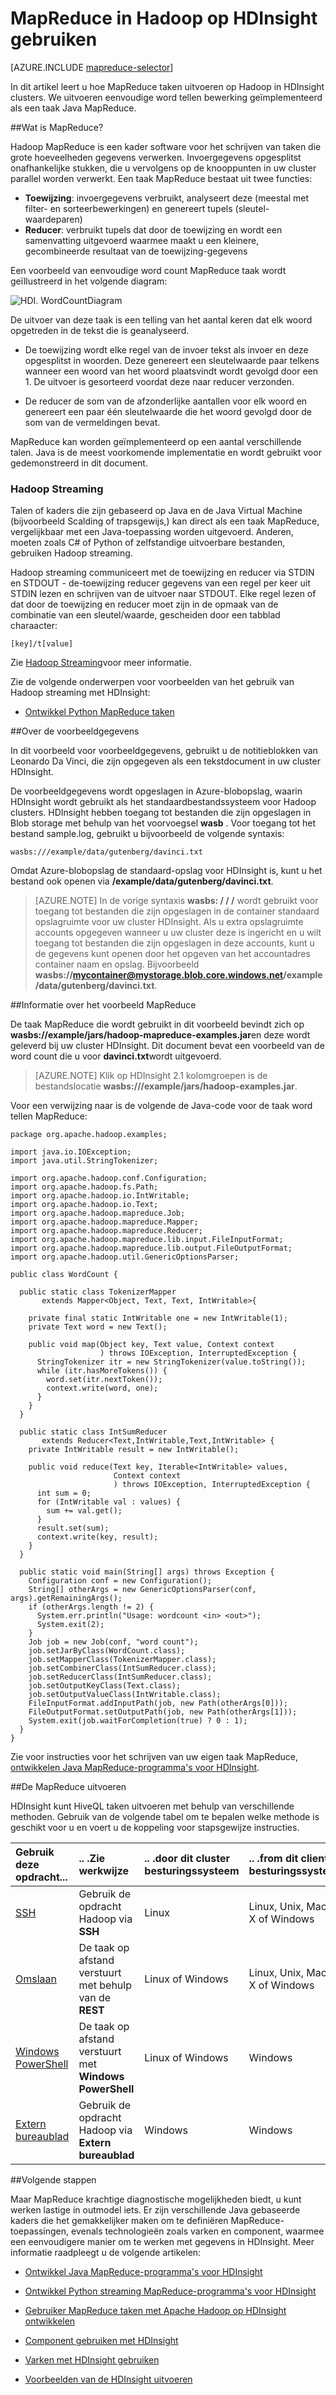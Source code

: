 <properties
   pageTitle="MapReduce met Hadoop op HDInsight | Microsoft Azure"
   description="Informatie over het uitvoeren van MapReduce taken op Hadoop in HDInsight clusters. U kunt eenvoudige word tellen bewerking geïmplementeerd als een taak Java MapReduce uitvoeren."
   services="hdinsight"
   documentationCenter=""
   authors="Blackmist"
   manager="jhubbard"
   editor="cgronlun"
    tags="azure-portal"/>

<tags
   ms.service="hdinsight"
   ms.devlang="na"
   ms.topic="article"
   ms.tgt_pltfrm="na"
   ms.workload="big-data"
   ms.date="08/23/2016"
   ms.author="larryfr"/>

# <a name="use-mapreduce-in-hadoop-on-hdinsight"></a>MapReduce in Hadoop op HDInsight gebruiken

[AZURE.INCLUDE [mapreduce-selector](../../includes/hdinsight-selector-use-mapreduce.md)]

In dit artikel leert u hoe MapReduce taken uitvoeren op Hadoop in HDInsight clusters. We uitvoeren eenvoudige word tellen bewerking geïmplementeerd als een taak Java MapReduce.

##<a id="whatis"></a>Wat is MapReduce?

Hadoop MapReduce is een kader software voor het schrijven van taken die grote hoeveelheden gegevens verwerken. Invoergegevens opgesplitst onafhankelijke stukken, die u vervolgens op de knooppunten in uw cluster parallel worden verwerkt. Een taak MapReduce bestaat uit twee functies:

* **Toewijzing**: invoergegevens verbruikt, analyseert deze (meestal met filter- en sorteerbewerkingen) en genereert tupels (sleutel-waardeparen)
* **Reducer**: verbruikt tupels dat door de toewijzing en wordt een samenvatting uitgevoerd waarmee maakt u een kleinere, gecombineerde resultaat van de toewijzing-gegevens

Een voorbeeld van eenvoudige word count MapReduce taak wordt geïllustreerd in het volgende diagram:

![HDI. WordCountDiagram][image-hdi-wordcountdiagram]

De uitvoer van deze taak is een telling van het aantal keren dat elk woord opgetreden in de tekst die is geanalyseerd.

* De toewijzing wordt elke regel van de invoer tekst als invoer en deze opgesplitst in woorden. Deze genereert een sleutelwaarde paar telkens wanneer een woord van het woord plaatsvindt wordt gevolgd door een 1. De uitvoer is gesorteerd voordat deze naar reducer verzonden.

* De reducer de som van de afzonderlijke aantallen voor elk woord en genereert een paar één sleutelwaarde die het woord gevolgd door de som van de vermeldingen bevat.

MapReduce kan worden geïmplementeerd op een aantal verschillende talen. Java is de meest voorkomende implementatie en wordt gebruikt voor gedemonstreerd in dit document.

### <a name="hadoop-streaming"></a>Hadoop Streaming

Talen of kaders die zijn gebaseerd op Java en de Java Virtual Machine (bijvoorbeeld Scalding of trapsgewijs,) kan direct als een taak MapReduce, vergelijkbaar met een Java-toepassing worden uitgevoerd. Anderen, moeten zoals C# of Python of zelfstandige uitvoerbare bestanden, gebruiken Hadoop streaming.

Hadoop streaming communiceert met de toewijzing en reducer via STDIN en STDOUT - de-toewijzing reducer gegevens van een regel per keer uit STDIN lezen en schrijven van de uitvoer naar STDOUT. Elke regel lezen of dat door de toewijzing en reducer moet zijn in de opmaak van de combinatie van een sleutel/waarde, gescheiden door een tabblad charaacter:

    [key]/t[value]

Zie [Hadoop Streaming](http://hadoop.apache.org/docs/r1.2.1/streaming.html)voor meer informatie.

Zie de volgende onderwerpen voor voorbeelden van het gebruik van Hadoop streaming met HDInsight:

* [Ontwikkel Python MapReduce taken](hdinsight-hadoop-streaming-python.md)

##<a id="data"></a>Over de voorbeeldgegevens

In dit voorbeeld voor voorbeeldgegevens, gebruikt u de notitieblokken van Leonardo Da Vinci, die zijn opgegeven als een tekstdocument in uw cluster HDInsight.

De voorbeeldgegevens wordt opgeslagen in Azure-blobopslag, waarin HDInsight wordt gebruikt als het standaardbestandssysteem voor Hadoop clusters. HDInsight hebben toegang tot bestanden die zijn opgeslagen in Blob storage met behulp van het voorvoegsel **wasb** . Voor toegang tot het bestand sample.log, gebruikt u bijvoorbeeld de volgende syntaxis:

    wasbs:///example/data/gutenberg/davinci.txt

Omdat Azure-blobopslag de standaard-opslag voor HDInsight is, kunt u het bestand ook openen via **/example/data/gutenberg/davinci.txt**.

> [AZURE.NOTE] In de vorige syntaxis **wasbs: / / /** wordt gebruikt voor toegang tot bestanden die zijn opgeslagen in de container standaard opslagruimte voor uw cluster HDInsight. Als u extra opslagruimte accounts opgegeven wanneer u uw cluster deze is ingericht en u wilt toegang tot bestanden die zijn opgeslagen in deze accounts, kunt u de gegevens kunt openen door het opgeven van het accountadres container naam en opslag. Bijvoorbeeld **wasbs://mycontainer@mystorage.blob.core.windows.net/example/data/gutenberg/davinci.txt**.

##<a id="job"></a>Informatie over het voorbeeld MapReduce

De taak MapReduce die wordt gebruikt in dit voorbeeld bevindt zich op **wasbs://example/jars/hadoop-mapreduce-examples.jar**en deze wordt geleverd bij uw cluster HDInsight. Dit document bevat een voorbeeld van de word count die u voor **davinci.txt**wordt uitgevoerd.

> [AZURE.NOTE] Klik op HDInsight 2.1 kolomgroepen is de bestandslocatie **wasbs:///example/jars/hadoop-examples.jar**.

Voor een verwijzing naar is de volgende de Java-code voor de taak word tellen MapReduce:

    package org.apache.hadoop.examples;

    import java.io.IOException;
    import java.util.StringTokenizer;

    import org.apache.hadoop.conf.Configuration;
    import org.apache.hadoop.fs.Path;
    import org.apache.hadoop.io.IntWritable;
    import org.apache.hadoop.io.Text;
    import org.apache.hadoop.mapreduce.Job;
    import org.apache.hadoop.mapreduce.Mapper;
    import org.apache.hadoop.mapreduce.Reducer;
    import org.apache.hadoop.mapreduce.lib.input.FileInputFormat;
    import org.apache.hadoop.mapreduce.lib.output.FileOutputFormat;
    import org.apache.hadoop.util.GenericOptionsParser;

    public class WordCount {

      public static class TokenizerMapper
           extends Mapper<Object, Text, Text, IntWritable>{

        private final static IntWritable one = new IntWritable(1);
        private Text word = new Text();

        public void map(Object key, Text value, Context context
                        ) throws IOException, InterruptedException {
          StringTokenizer itr = new StringTokenizer(value.toString());
          while (itr.hasMoreTokens()) {
            word.set(itr.nextToken());
            context.write(word, one);
          }
        }
      }

      public static class IntSumReducer
           extends Reducer<Text,IntWritable,Text,IntWritable> {
        private IntWritable result = new IntWritable();

        public void reduce(Text key, Iterable<IntWritable> values,
                           Context context
                           ) throws IOException, InterruptedException {
          int sum = 0;
          for (IntWritable val : values) {
            sum += val.get();
          }
          result.set(sum);
          context.write(key, result);
        }
      }

      public static void main(String[] args) throws Exception {
        Configuration conf = new Configuration();
        String[] otherArgs = new GenericOptionsParser(conf, args).getRemainingArgs();
        if (otherArgs.length != 2) {
          System.err.println("Usage: wordcount <in> <out>");
          System.exit(2);
        }
        Job job = new Job(conf, "word count");
        job.setJarByClass(WordCount.class);
        job.setMapperClass(TokenizerMapper.class);
        job.setCombinerClass(IntSumReducer.class);
        job.setReducerClass(IntSumReducer.class);
        job.setOutputKeyClass(Text.class);
        job.setOutputValueClass(IntWritable.class);
        FileInputFormat.addInputPath(job, new Path(otherArgs[0]));
        FileOutputFormat.setOutputPath(job, new Path(otherArgs[1]));
        System.exit(job.waitForCompletion(true) ? 0 : 1);
      }
    }

Zie voor instructies voor het schrijven van uw eigen taak MapReduce, [ontwikkelen Java MapReduce-programma's voor HDInsight](hdinsight-develop-deploy-java-mapreduce-linux.md).

##<a id="run"></a>De MapReduce uitvoeren

HDInsight kunt HiveQL taken uitvoeren met behulp van verschillende methoden. Gebruik van de volgende tabel om te bepalen welke methode is geschikt voor u en voert u de koppeling voor stapsgewijze instructies.

| **Gebruik deze opdracht**...                                                    | **.. .Zie werkwijze**                                       | .. .door dit **cluster besturingssysteem** | .. .from dit **client-besturingssysteem** |
|:-------------------------------------------------------------------|:--------------------------------------------------------|:------------------------------------------|:-----------------------------------------|
| [SSH](hdinsight-hadoop-use-mapreduce-ssh.md)                       | Gebruik de opdracht Hadoop via **SSH**                  | Linux                                     | Linux, Unix, Mac OS X of Windows        |
| [Omslaan](hdinsight-hadoop-use-mapreduce-curl.md)                     | De taak op afstand verstuurt met behulp van de **REST**               | Linux of Windows                          | Linux, Unix, Mac OS X of Windows        |
| [Windows PowerShell](hdinsight-hadoop-use-mapreduce-powershell.md) | De taak op afstand verstuurt met **Windows PowerShell** | Linux of Windows                          | Windows                                  |
| [Extern bureaublad](hdinsight-hadoop-use-mapreduce-remote-desktop)    | Gebruik de opdracht Hadoop via **Extern bureaublad**       | Windows                                   | Windows                                  |

##<a id="nextsteps"></a>Volgende stappen

Maar MapReduce krachtige diagnostische mogelijkheden biedt, u kunt werken lastige in outmodel iets. Er zijn verschillende Java gebaseerde kaders die het gemakkelijker maken om te definiëren MapReduce-toepassingen, evenals technologieën zoals varken en component, waarmee een eenvoudigere manier om te werken met gegevens in HDInsight. Meer informatie raadpleegt u de volgende artikelen:

* [Ontwikkel Java MapReduce-programma's voor HDInsight](hdinsight-develop-deploy-java-mapreduce-linux.md)

* [Ontwikkel Python streaming MapReduce-programma's voor HDInsight](hdinsight-hadoop-streaming-python.md)

* [Gebruiker MapReduce taken met Apache Hadoop op HDInsight ontwikkelen](hdinsight-hadoop-mapreduce-scalding.md)

* [Component gebruiken met HDInsight][hdinsight-use-hive]

* [Varken met HDInsight gebruiken][hdinsight-use-pig]

* [Voorbeelden van de HDInsight uitvoeren][hdinsight-samples]


[hdinsight-upload-data]: hdinsight-upload-data.md
[hdinsight-get-started]: hdinsight-hadoop-linux-tutorial-get-started.md
[hdinsight-develop-mapreduce-jobs]: hdinsight-develop-deploy-java-mapreduce-linux.md
[hdinsight-use-hive]: hdinsight-use-hive.md
[hdinsight-use-pig]: hdinsight-use-pig.md
[hdinsight-samples]: hdinsight-run-samples.md
[hdinsight-provision]: hdinsight-provision-clusters.md

[powershell-install-configure]: ../powershell-install-configure.md

[image-hdi-wordcountdiagram]: ./media/hdinsight-use-mapreduce/HDI.WordCountDiagram.gif
